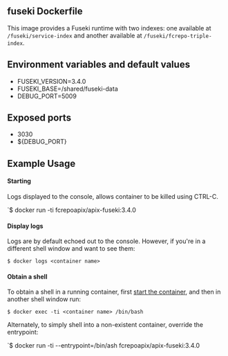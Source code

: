 ## fuseki Dockerfile

This image provides a Fuseki runtime with two indexes: one available at `/fuseki/service-index` and another available at `/fuseki/fcrepo-triple-index`.

## Environment variables and default values

* FUSEKI_VERSION=3.4.0
* FUSEKI_BASE=/shared/fuseki-data
* DEBUG_PORT=5009

## Exposed ports

* 3030
* ${DEBUG_PORT}

## Example Usage

#### Starting

Logs displayed to the console, allows container to be killed using CTRL-C.

`$ docker run -ti fcrepoapix/apix-fuseki:3.4.0

#### Display logs

Logs are by default echoed out to the console.  However, if you're in a different shell window and want to see them:

`$ docker logs <container name>`

#### Obtain a shell

To obtain a shell in a running container, first [start the container](#starting), and then in another shell window run:

`$ docker exec -ti <container name> /bin/bash`

Alternately, to simply shell into a non-existent container, override the entrypoint:

`$ docker run -ti --entrypoint=/bin/ash fcrepoapix/apix-fuseki:3.4.0
